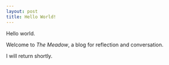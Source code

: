 ```yaml
---
layout: post
title: Hello World!
---
```


Hello world. 

Welcome to *The Meadow*, a blog for reflection and conversation. 

I will return shortly.
